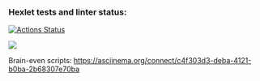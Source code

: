 ### Hexlet tests and linter status:
[![Actions Status](https://github.com/tatarenkov-r-v/python-project-49/workflows/hexlet-check/badge.svg)](https://github.com/tatarenkov-r-v/python-project-49/actions)

<a href="https://codeclimate.com/github/tatarenkov-r-v/python-project-49/maintainability"><img src="https://api.codeclimate.com/v1/badges/6dc7d84679b910c8758b/maintainability" /></a>

Brain-even scripts:
https://asciinema.org/connect/c4f303d3-deba-4121-b0ba-2b68307e70ba
